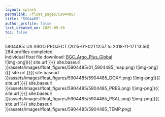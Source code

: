 ```yaml
---
layout: splash
permalink: /float_pages/5904485/
title: "5904485"
author_profile: false
last_created_on: 2025-09-30
toc: false
---
```

 
5904485: US ARGO PROJECT (2015-01-02T12:57 to 2018-11-17T13:56)\
284 profiles completed\
Individual float file download: [BGC_Argo_Plus_Global](https://ftp.soest.hawaii.edu/bgc_argo_plus/Individual_Floats/outliers_removed/5904485_Sprof_processed.nc)\
![img-png]({{ site.url }}{{ site.baseurl }}/assets/images/float_figures/5904485/01_5904485_map.png)
![img-png]({{ site.url }}{{ site.baseurl }}/assets/images/float_figures/5904485/5904485_DOXY.png)
![img-png]({{ site.url }}{{ site.baseurl }}/assets/images/float_figures/5904485/5904485_PRES.png)
![img-png]({{ site.url }}{{ site.baseurl }}/assets/images/float_figures/5904485/5904485_PSAL.png)
![img-png]({{ site.url }}{{ site.baseurl }}/assets/images/float_figures/5904485/5904485_TEMP.png)
